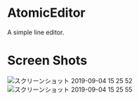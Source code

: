 # AtomicEditor
A simple line editor.

# Screen Shots

![スクリーンショット 2019-09-04 15 25 52](https://user-images.githubusercontent.com/24543982/64230720-88aa1480-cf28-11e9-9f54-2fb50f27bc7d.png)
![スクリーンショット 2019-09-04 15 25 55](https://user-images.githubusercontent.com/24543982/64230721-88aa1480-cf28-11e9-842f-208f280efb73.png)
